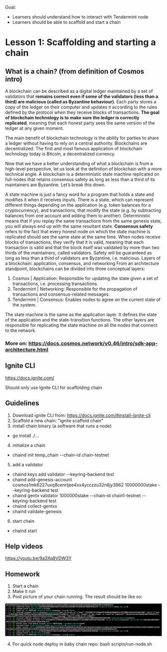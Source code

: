 Goal: 
* Learners should understand how to interact with Tendermint node
* Learners should be able to scaffold and start a chain

# Lesson 1: Scaffolding and starting a chain

## What is a chain? (from definition of Cosmos intro)

A blockchain can be described as a digital ledger maintained by a set of validators that __remains correct even if some of the validators (less than a third) are malicious (called as Byzantine behaviour)__. Each party stores a copy of the ledger on their computer and updates it according to the rules defined by the protocol when they receive blocks of transactions. __The goal of blockchain technology is to make sure the ledger is correctly replicated__, meaning that each honest party sees the same version of the ledger at any given moment.

The main benefit of blockchain technology is the ability for parties to share a ledger without having to rely on a central authority. Blockchains are decentralized. The first and most famous application of blockchain technology today is Bitcoin, a decentralized currency.

Now that we have a better understanding of what a blockchain is from a high-level perspective, let us look at the definition of blockchain with a more technical angle. A blockchain is a deterministic state machine replicated on full-nodes that retains consensus safety as long as less than a third of its maintainers are Byzantine. Let’s break this down.

A state machine is just a fancy word for a program that holds a state and modifies it when it receives inputs. There is a state, which can represent different things depending on the application (e.g. token balances for a cryptocurrency), and transactions, that modify the state (e.g. by subtracting balances from one account and adding them to another).
Deterministic means that if you replay the same transactions from the same genesis state, you will always end up with the same resultant state.
__Consensus safety__ refers to the fact that every honest node on which the state machine is replicated should see the same state at the same time. When nodes receive blocks of transactions, they verify that it is valid, meaning that each transaction is valid and that the block itself was validated by more than two thirds of the maintainers, called validators. Safety will be guaranteed as long as less than a third of validators are Byzantine, i.e. malicious.
Layers of a blockchain: application, consensus, and networking
From an architecture standpoint, blockchains can be divided into three conceptual layers:

1. Cosmos     | Application: Responsible for updating the state given a set of transactions, i.e. processing transactions.
2. Tendermint | Networking: Responsible for the propagation of transactions and consensus-related messages.
3. Tendermint | Consensus: Enables nodes to agree on the current state of the system.

The state machine is the same as the application layer. It defines the state of the application and the state-transition functions. The other layers are responsible for replicating the state machine on all the nodes that connect to the network.

### More on: https://docs.cosmos.network/v0.46/intro/sdk-app-architecture.html

## Ignite CLI

https://docs.ignite.com/

Should only use Ignite CLI for scaffolding chain

## Guidelines
1. Download ignite CLI from: https://docs.ignite.com/#install-ignite-cli
2. Scaffold a new chain: "ignite scaffold chain"
3. install chain binary (a software that runs a node)
 * go install ./...
4. initialize a chain
 * chaind init temp_chain --chain-id chain-testnet
5. add a validator
 * chaind keys add validator --keyring-backend test
 * chaind add-genesis-account cosmos1mk6227uxq8cenrljee4xx4ycczzu32n6jy3962 10000000stake --keyring-backend test
 * chaind gentx validator 1000000stake --chain-id chain1-testnet --keyring-backend test
 * chaind collect-gentxs
 * chaind validate-genesis
6. start chain
 * chaind start

## Help videos
https://youtu.be/9a3Xq8VDW3Y

## Homework
1. Start a chain
2. Make it run
3. Post picture of your chain running. The result should be like so:

![result](images/1_1.png "result of a chain running")

4. For quick node deploy in baby chain repo: bash scripts/run-node.sh
